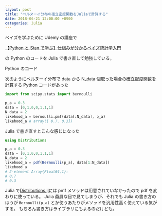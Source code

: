 ```yaml
---
layout: post
title: "ベルヌーイ分布の確立密度関数をJuliaで計算する"
date: 2018-06-21 12:00:00 +0900
categories: Julia
---
```


ベイズを学ぶために Udemy の講座で

<a href="https://px.a8.net/svt/ejp?a8mat=2ZJCFL+GE0L9U+3L4M+BW8O2&a8ejpredirect=https%3A%2F%2Fwww.udemy.com%2Fpythonstan%2F%3Fdeal_code%3DJPA8DEAL2PERCENTAGE%26aEightID%3Ds00000016735001" target="_blank" rel="nofollow">【Python と Stan で学ぶ】仕組みが分かるベイズ統計学入門</a>

<amp-img src="https://www18.a8.net/0.gif?a8mat=2ZJCFL+GE0L9U+3L4M+BW8O2" alt="" width="1px" height="1px" layout="fixed" ></amp-img>

の Python のコードを Julia で書き直して勉強している。

Python のコード

次のようにベルヌーイ分布で data から N_data 個取った場合の確立密度関数を計算する Python コードがあった

```python
import from scipy.stats import bernoulli

p_a = 0.3
data = [0,1,0,0,1,1,1]
N_data = 2
likehood_a = bernoulli.pmf(data[:N_data], p_a)
likehood_a # array([ 0.7, 0.3])
```

Julia で書き直すとこんな感じになった

```julia
using Distributions

p_a = 0.3
data = [0,1,0,0,1,1,1]
N_data = 2
likehood_a = pdf(Bernoulli(p_a), data[1:N_data])
likehood_a
# 2-element Array{Float64,1}:
# 0.7
# 0.3
```

Julia で[Distributions.jl](https://github.com/JuliaStats/Distributions.jl)には pmf メソッドは用意されていなかったので pdf を変わりに使っている。
Julia 贔屓な目で見てしまうが、それでも Julia の書き方のほうが `Bernoulli(p_a)` とか使うあたりがメソッドを汎用性高く使えている気がする。
もちろん書き方はライブラリにもよるのだけども。
